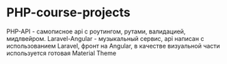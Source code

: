 # PHP-course-projects
PHP-API - самописное api с роутингом, рутами, валидацией, мидлвейром. 
Laravel-Angular - музыкальный сервис, api написан с использованием Laravel, фронт на Angular, в качестве визуальной части используется готовая Material Theme
